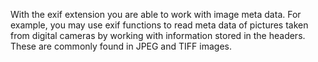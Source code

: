 With the exif extension you are able to work with image meta data. For
example, you may use exif functions to read meta data of pictures taken
from digital cameras by working with information stored in the headers.
These are commonly found in JPEG and TIFF images.
